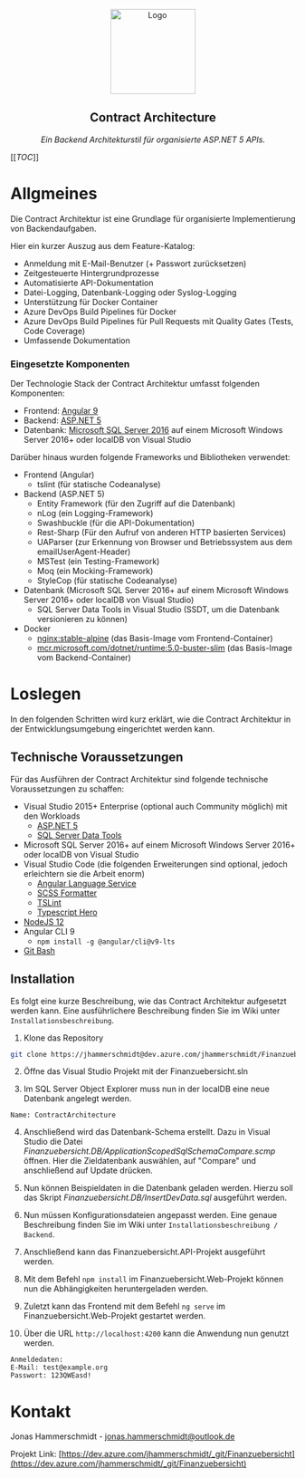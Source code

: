 <!-- Kopfzeile -->
<p align="center">
  <img src="https://i.imgur.com/501odUk.png" alt="Logo" height="150">

  <h2 align="center">Contract Architecture</h2>

  <p align="center">
    <i>Ein Backend Architekturstil für organisierte ASP.NET 5 APIs.</i>
  </p>
</p>

[[_TOC_]]

# Allgmeines

Die Contract Architektur ist eine Grundlage für organisierte Implementierung von Backendaufgaben.

Hier ein kurzer Auszug aus dem Feature-Katalog:
- Anmeldung mit E-Mail-Benutzer (+ Passwort zurücksetzen)
- Zeitgesteuerte Hintergrundprozesse
- Automatisierte API-Dokumentation
- Datei-Logging, Datenbank-Logging oder Syslog-Logging
- Unterstützung für Docker Container
- Azure DevOps Build Pipelines für Docker
- Azure DevOps Build Pipelines für Pull Requests mit Quality Gates (Tests, Code Coverage)
- Umfassende Dokumentation

### Eingesetzte Komponenten
Der Technologie Stack der Contract Architektur umfasst folgenden Komponenten:
- Frontend: [Angular 9](https://angular.io/docs)
- Backend: [ASP.NET 5](https://docs.microsoft.com/de-de/aspnet/core/?view=aspnetcore-5.0)
- Datenbank: [Microsoft SQL Server 2016](https://docs.microsoft.com/de-de/sql/sql-server/?view=sql-server-ver15) auf einem Microsoft Windows Server 2016+ oder localDB von Visual Studio

Darüber hinaus wurden folgende Frameworks und Bibliotheken verwendet:
- Frontend (Angular)
  - tslint (für statische Codeanalyse)
- Backend (ASP.NET 5)
  - Entity Framework (für den Zugriff auf die Datenbank)
  - nLog (ein Logging-Framework)
  - Swashbuckle (für die API-Dokumentation)
  - Rest-Sharp (Für den Aufruf von anderen HTTP basierten Services)
  - UAParser (zur Erkennung von Browser und Betriebssystem aus dem emailUserAgent-Header)
  - MSTest (ein Testing-Framework)
  - Moq (ein Mocking-Framework)
  - StyleCop (für statische Codeanalyse)
- Datenbank (Microsoft SQL Server 2016+ auf einem Microsoft Windows Server 2016+ oder localDB von Visual Studio)
  - SQL Server Data Tools in Visual Studio (SSDT, um die Datenbank versionieren zu können)
- Docker
  - [nginx:stable-alpine](https://hub.docker.com/_/nginx) (das Basis-Image vom Frontend-Container)
  - [mcr.microsoft.com/dotnet/runtime:5.0-buster-slim](https://hub.docker.com/_/microsoft-dotnet-runtime/) (das Basis-Image vom Backend-Container)


# Loslegen

In den folgenden Schritten wird kurz erklärt, wie die Contract Architektur in der Entwicklungsumgebung eingerichtet werden kann.

## Technische Voraussetzungen

Für das Ausführen der Contract Architektur sind folgende technische Voraussetzungen zu schaffen:
- Visual Studio 2015+ Enterprise (optional auch Community möglich) mit den Workloads
  - [ASP.NET 5](https://docs.microsoft.com/en-us/dotnet/core/install/windows?tabs=net50)
  - [SQL Server Data Tools](https://docs.microsoft.com/de-de/sql/ssdt/download-sql-server-data-tools-ssdt?view=sql-server-ver15)
- Microsoft SQL Server 2016+ auf einem Microsoft Windows Server 2016+ oder localDB von Visual Studio
- Visual Studio Code (die folgenden Erweiterungen sind optional, jedoch erleichtern sie die Arbeit enorm)
  - [Angular Language Service](https://marketplace.visualstudio.com/items?itemName=Angular.ng-template)
  - [SCSS Formatter](https://marketplace.visualstudio.com/items?itemName=sibiraj-s.vscode-scss-formatter)
  - [TSLint](https://marketplace.visualstudio.com/items?itemName=ms-vscode.vscode-typescript-tslint-plugin)
  - [Typescript Hero](https://marketplace.visualstudio.com/items?itemName=rbbit.typescript-hero)
- [NodeJS 12](https://nodejs.org/en/)
- Angular CLI 9
  - `npm install -g @angular/cli@v9-lts`
- [Git Bash](https://gitforwindows.org/)

## Installation
Es folgt eine kurze Beschreibung, wie das Contract Architektur aufgesetzt werden kann. Eine ausführlichere Beschreibung finden Sie im Wiki unter `Installationsbeschreibung`.

1. Klone das Repository
```sh
git clone https://jhammerschmidt@dev.azure.com/jhammerschmidt/Finanzuebersicht/_git/Finanzuebersicht
```

2. Öffne das Visual Studio Projekt mit der Finanzuebersicht.sln

3. Im SQL Server Object Explorer muss nun in der localDB eine neue Datenbank angelegt werden.
```
Name: ContractArchitecture
```

4. Anschließend wird das Datenbank-Schema erstellt. Dazu in Visual Studio die Datei _Finanzuebersicht.DB/ApplicationScopedSqlSchemaCompare.scmp_ öffnen. Hier die Zieldatenbank auswählen, auf "Compare" und anschließend auf Update drücken.

5. Nun können Beispieldaten in die Datenbank geladen werden. Hierzu soll das Skript _Finanzuebersicht.DB/InsertDevData.sql_ ausgeführt werden.

6. Nun müssen Konfigurationsdateien angepasst werden. Eine genaue Beschreibung finden Sie im Wiki unter `Installationsbeschreibung / Backend`.

7. Anschließend kann das Finanzuebersicht.API-Projekt ausgeführt werden.

8. Mit dem Befehl `npm install` im Finanzuebersicht.Web-Projekt können nun die Abhängigkeiten heruntergeladen werden.

9. Zuletzt kann das Frontend mit dem Befehl `ng serve` im Finanzuebersicht.Web-Projekt gestartet werden.

10. Über die URL `http://localhost:4200` kann die Anwendung nun genutzt werden.
```
Anmeldedaten:
E-Mail: test@example.org
Passwort: 123QWEasd!
```

# Kontakt

Jonas Hammerschmidt - jonas.hammerschmidt@outlook.de

Projekt Link: [https://dev.azure.com/jhammerschmidt/_git/Finanzuebersicht](https://dev.azure.com/jhammerschmidt/_git/Finanzuebersicht)
